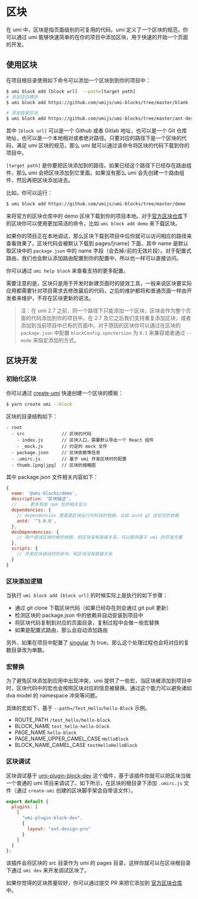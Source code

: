 # 区块

<Badge text="2.3.0+ 中支持"/>

在 umi 中，区块是指页面级别的可复用的代码。umi 定义了一个区块的规范，你可以通过 umi 能够快速简单的在你的项目中添加区块，用于快速的开始一个页面的开发。

## 使用区块

在项目根目录使用如下命令可以添加一个区块到到你的项目中：

```bash
$ umi block add [block url]  --path=[target path]
# 添加空白模块
$ umi block add https://github.com/umijs/umi-blocks/tree/master/blank

# 添加登录区块
$ umi block add https://github.com/umijs/umi-blocks/tree/master/ant-design-pro/UserLogin
```

其中 `[block url]` 可以是一个 Github 或者 Gitlab 地址，也可以是一个 Git 仓库地址，也可以是一个本地相对或者绝对路径。只要对应的路径下是一个区块的代码，满足 umi 区块的规范，那么 umi 就可以通过该命令将区块的代码下载到你的项目中。

`[target path]` 是你要把区块添加到的路径。如果已经这个路径下已经存在路由组件，那么 umi 会把区块添加到它里面。如果没有那么 umi 会先创建一个路由组件，然后再把区块添加进去。

比如，你可以运行：

```bash
$ umi block add https://github.com/umijs/umi-blocks/tree/master/demo
```

来将官方的区块仓库中的 demo 区块下载到你的项目本地。对于[官方区块仓库](https://github.com/umijs/umi-blocks)下的区块你可以使用更加简洁的命令，比如 `umi block add demo` 来下载区块。

如果你的项目正在本地调试，那么区块下载到项目中后你就可以访问相应的路径来查看效果了。区块代码会被默认下载到 pages/[name] 下面，其中 name 是默认取区块中的 `package.json` 中的 name 字段（会去掉`/`前的无效片段）。对于配置式路由，我们也会默认添加路由配置到你的配置中，所以也一样可以直接访问。

你可以通过 `umi help block` 来查看支持的更多配置。

需要注意的是，区块只是用于开发时新建页面时的提效工具，一般来说区块要实际应用都需要针对项目需求去修改最后的代码，之后的维护都将和普通页面一样由开发者来维护，不存在区块更新的说法。

> 注：在 umi 2.7 之前，同一个路径下只能添加一个区块，区块会作为整个页面的代码添加到你的项目中。在 2.7 及它之后我们支持重复添加区块，或者添加到当前项目中已有的页面中。对于原因的区块你可以通过在区块的 `package.json` 中配置 `blockConfig.specVersion` 为 `0.1` 来兼容或者通过 `--mode` 来指定添加的方式。

## 区块开发

### 初始化区块

你可以通过 [create-umi](https://github.com/umijs/create-umi) 快速创建一个区块的模板：

```bash
$ yarn create umi --block
```

区块的目录结构如下：

```
- root
  - src              // 区块的代码
    - index.js       // 区块入口，需要默认导出一个 React 组件
    - _mock.js       // 约定的 mock 文件
  - package.json     // 区块依赖等信息
  - .umirc.js        // 基于 umi 开发区块时的配置
  - thumb.[png|jpg]  // 区块的缩略图
```

其中 package.json 文件相关内容如下：

```js
{
  name: '@umi-blocks/demo',
  description: '区块描述',
  // ... 更多其他 npm 包的相关定义
  dependencies: {
    // dependencies 里面是区块运行时阶段的依赖，比如 antd g2 这些包的依赖
    antd: '^3.0.0',
  },
  devDependencies: {
    // 用户调试区块时候的依赖，和区块没有直接关系，可以提供基于 umi 的开发方案
  },
  scripts: {
    // 开发区块调试时的命令，和区块没有直接关系
  }
}
```

### 区块添加逻辑

当执行 `umi block add [block url]` 的时候实际上是执行的如下步骤：

- 通过 git clone 下载区块代码（如果已经存在则会通过 git pull 更新）
- 检测区块的 package.json 中的依赖并自动安装到项目中
- 将区块代码复制到对应的页面目录，复制过程中会做一些宏替换
- 如果是配置式路由，那么会自动添加路由

另外，如果在项目中配置了 [singular](/zh/config/#singular) 为 true，那么这个处理过程也会将对应的复数目录改为单数。

### 宏替换

为了避免区块添加到应用中出现冲突，umi 提供了一些宏，当区块被添加到项目中时，区块代码中的宏也会按照区块对应的信息被替换。通过这个能力可以避免诸如 dva model 的 namespace 冲突等问题。

具体的宏如下，基于 `--path=/Test_Hello/hello-Block` 示例。

- ROUTE_PATH `/test_hello/hello-block`
- BLOCK_NAME `test_hello-hello-block`
- PAGE_NAME `hello-block`
- PAGE_NAME_UPPER_CAMEL_CASE `HelloBlock`
- BLOCK_NAME_CAMEL_CASE `testHelloHelloBlock`

### 区块调试

区块调试基于 [umi-plugin-block-dev](https://github.com/umijs/umi-plugin-block-dev) 这个插件，基于该插件你就可以把区块当做一个普通的 umi 项目来调试了。如下所示，在区块的根目录下添加 `.umirc.js` 文件（通过 `create-umi` 创建的区块脚手架会自带该文件）。

```js
export default {
  plugins: [
    [
      "umi-plugin-block-dev",
      {
        layout: "ant-design-pro"
      }
    ]
  ]
};
```

该插件会将区块的 src 目录作为 umi 的 pages 目录，这样你就可以在区块根目录下通过 `umi dev` 来开发调试区块了。

如果你觉得的区块质量较好，你可以通过提交 PR 来把它添加到 [官方区块仓库](https://github.com/umijs/umi-blocks) 中。
